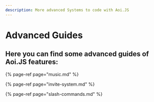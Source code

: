 ```yaml
---
description: More advanced Systems to code with Aoi.JS
---
```


# Advanced Guides

## Here you can find some advanced guides of Aoi.JS features:

{% page-ref page="music.md" %}

{% page-ref page="invite-system.md" %}

{% page-ref page="slash-commands.md" %}

